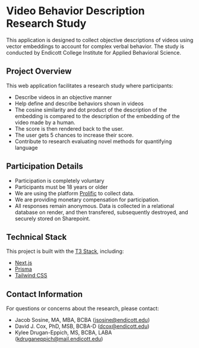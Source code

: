 # Video Behavior Description Research Study

This application is designed to collect objective descriptions of videos using vector embeddings to account for complex verbal behavior. The study is conducted by Endicott College Institute for Applied Behavioral Science.

## Project Overview

This web application facilitates a research study where participants:
- Describe videos in an objective manner
- Help define and describe behaviors shown in videos
- The cosine similarity and dot product of the description of the embedding is compared to the description of the embedding of the video made by a human. 
- The score is then rendered back to the user. 
- The user gets 5 chances to increase their score. 
- Contribute to research evaluating novel methods for quantifying language

## Participation Details

- Participation is completely voluntary
- Participants must be 18 years or older
- We are using the platform [Prolific](https://www.prolific.co/) to collect data.
- We are providing monetary compensation for participation.
- All responses remain anonymous. Data is collected in a relational database on render, and then transfered, subsequently destroyed, and securely stored on Sharepoint. 

## Technical Stack

This project is built with the [T3 Stack](https://create.t3.gg/), including:
- [Next.js](https://nextjs.org)
- [Prisma](https://prisma.io)
- [Tailwind CSS](https://tailwindcss.com)

## Contact Information

For questions or concerns about the research, please contact:
- Jacob Sosine, MA, MBA, BCBA (jsosine@endicott.edu)
- David J. Cox, PhD, MSB, BCBA-D (dcox@endicott.edu)
- Kylee Drugan-Eppich, MS, BCBA, LABA (kdruganeppich@mail.endicott.edu)
